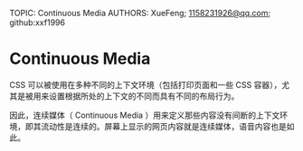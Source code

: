 TOPIC: Continuous Media
AUTHORS: XueFeng; 1158231926@qq.com; github:xxf1996

# Continuous Media

CSS 可以被使用在多种不同的上下文环境（包括打印页面和一些 CSS 容器），尤其是被用来设置根据所处的上下文的不同而具有不同的布局行为。

因此，连续媒体（ Continuous Media ）用来定义那些内容没有间断的上下文环境，即其流动性是连续的。屏幕上显示的网页内容就是连续媒体，语音内容也是如此。

